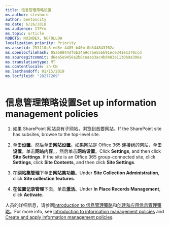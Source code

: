 ```yaml
---
title: 信息管理策略设置
ms.author: stevhord
author: bentoncity
ms.date: 6/26/2018
ms.audience: ITPro
ms.topic: article
ROBOTS: NOINDEX, NOFOLLOW
localization_priority: Priority
ms.assetid: 253110c8-ed8e-4485-b40b-0b344843762a
ms.openlocfilehash: 05ab8844df6b34a9c7ae556b91ece341e1370ccd
ms.sourcegitcommit: d6ea5e9458a2b8ceaab3ac4bd483e1130b9a398a
ms.translationtype: MT
ms.contentlocale: zh-CN
ms.lasthandoff: 01/15/2019
ms.locfileid: "28277269"
---
```

# <a name="set-up-information-management-policies"></a><span data-ttu-id="06fea-102">信息管理策略设置</span><span class="sxs-lookup"><span data-stu-id="06fea-102">Set up information management policies</span></span>

1. <span data-ttu-id="06fea-103">如果 SharePoint 网站具有子网站，浏览到首要网站。</span><span class="sxs-lookup"><span data-stu-id="06fea-103">If the SharePoint site has subsites, browse to the top-level site.</span></span>
    
2. <span data-ttu-id="06fea-p101">单击**设置**，然后单击**网站设置**。如果网站是 Office 365 连接组的网站，单击**设置**，单击**网站内容**，，然后单击**网站设置**。</span><span class="sxs-lookup"><span data-stu-id="06fea-p101">Click **Settings**, and then click **Site Settings**. If the site is an Office 365 group-connected site, click **Settings**, click **Site Contents**, and then click **Site Settings**.</span></span>
    
3. <span data-ttu-id="06fea-106">在**网站集管理**下单击**网站集功能**。</span><span class="sxs-lookup"><span data-stu-id="06fea-106">Under **Site Collection Administration**, click **Site collection features**.</span></span>
    
4. <span data-ttu-id="06fea-107">**在位置记录管理**下面，单击**激活**。</span><span class="sxs-lookup"><span data-stu-id="06fea-107">Under **In Place Records Management**, click **Activate**.</span></span>
    
<span data-ttu-id="06fea-108">人员的详细信息，请参阅[Introduction to 信息管理策略](https://go.microsoft.com/fwlink/?linkid=404239)和[创建和应用信息管理策略](https://go.microsoft.com/fwlink/?linkid=2003916)。</span><span class="sxs-lookup"><span data-stu-id="06fea-108">For more info, see [Introduction to information management policies](https://go.microsoft.com/fwlink/?linkid=404239) and [Create and apply information management policies](https://go.microsoft.com/fwlink/?linkid=2003916).</span></span>
  

